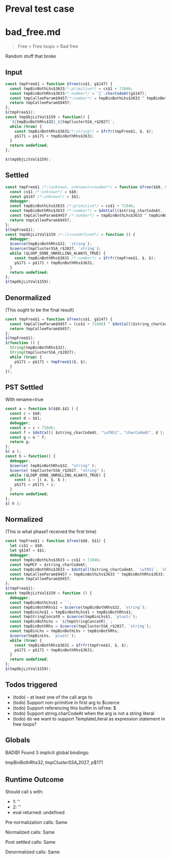 # Preval test case

# bad_free.md

> Free > Free loops > Bad free

Random stuff that broke

## Input

`````js filename=intro
const tmpFree$1 = function $free(cs$1, g$147) {
  const tmpBinBothLhs$3633/*:primitive*/ = cs$1 + 71046;
  const tmpBinBothRhs$3633/*:number*/ = ``.charCodeAt(g$147);
  const tmpCalleeParam$9457/*:number*/ = tmpBinBothLhs$3633 ^ tmpBinBothRhs$3633;
  return tmpCalleeParam$9457;
};
$(tmpFree$1);
const tmpObjLitVal$159 = function() {
  `${tmpBinBothRhs$32}_${tmpClusterSSA_r$2027}`;
  while (true) {
    const tmpBinBothRhs$3631/*:string*/ = $frfr(tmpFree$1, $, $);
    p$171 = p$171 + tmpBinBothRhs$3631;
  }
  return undefined;
};

$(tmpObjLitVal$159);
`````


## Settled


`````js filename=intro
const tmpFree$1 /*:(unknown, unknown)=>number*/ = function $free($$0, $$1) {
  const cs$1 /*:unknown*/ = $$0;
  const g$147 /*:unknown*/ = $$1;
  debugger;
  const tmpBinBothLhs$3633 /*:primitive*/ = cs$1 + 71046;
  const tmpBinBothRhs$3633 /*:number*/ = $dotCall($string_charCodeAt, `\uf051`, `charCodeAt`, g$147);
  const tmpCalleeParam$9457 /*:number*/ = tmpBinBothLhs$3633 ^ tmpBinBothRhs$3633;
  return tmpCalleeParam$9457;
};
$(tmpFree$1);
const tmpObjLitVal$159 /*:()=>undefined*/ = function () {
  debugger;
  $coerce(tmpBinBothRhs$32, `string`);
  $coerce(tmpClusterSSA_r$2027, `string`);
  while ($LOOP_DONE_UNROLLING_ALWAYS_TRUE) {
    const tmpBinBothRhs$3631 /*:number*/ = $frfr(tmpFree$1, $, $);
    p$171 = p$171 + tmpBinBothRhs$3631;
  }
  return undefined;
};
$(tmpObjLitVal$159);
`````


## Denormalized
(This ought to be the final result)

`````js filename=intro
const tmpFree$1 = function $free(cs$1, g$147) {
  const tmpCalleeParam$9457 = (cs$1 + 71046) ^ $dotCall($string_charCodeAt, `\uf051`, `charCodeAt`, g$147);
  return tmpCalleeParam$9457;
};
$(tmpFree$1);
$(function () {
  String(tmpBinBothRhs$32);
  String(tmpClusterSSA_r$2027);
  while (true) {
    p$171 = p$171 + tmpFree$1($, $);
  }
});
`````


## PST Settled
With rename=true

`````js filename=intro
const a = function b($$0,$$1 ) {
  const c = $$0;
  const d = $$1;
  debugger;
  const e = c + 71046;
  const f = $dotCall( $string_charCodeAt, "\uf051", "charCodeAt", d );
  const g = e ^ f;
  return g;
};
$( a );
const h = function() {
  debugger;
  $coerce( tmpBinBothRhs$32, "string" );
  $coerce( tmpClusterSSA_r$2027, "string" );
  while ($LOOP_DONE_UNROLLING_ALWAYS_TRUE) {
    const i = j( a, $, $ );
    p$171 = p$171 + i;
  }
  return undefined;
};
$( h );
`````


## Normalized
(This is what phase1 received the first time)

`````js filename=intro
const tmpFree$1 = function $free($$0, $$1) {
  let cs$1 = $$0;
  let g$147 = $$1;
  debugger;
  const tmpBinBothLhs$3633 = cs$1 + 71046;
  const tmpMCF = $string_charCodeAt;
  const tmpBinBothRhs$3633 = $dotCall($string_charCodeAt, `\uf051`, `charCodeAt`, g$147);
  const tmpCalleeParam$9457 = tmpBinBothLhs$3633 ^ tmpBinBothRhs$3633;
  return tmpCalleeParam$9457;
};
$(tmpFree$1);
const tmpObjLitVal$159 = function () {
  debugger;
  const tmpBinBothLhs$1 = ``;
  const tmpBinBothRhs$1 = $coerce(tmpBinBothRhs$32, `string`);
  const tmpBinLhs$1 = tmpBinBothLhs$1 + tmpBinBothRhs$1;
  const tmpStringConcatR = $coerce(tmpBinLhs$1, `plustr`);
  const tmpBinBothLhs = `${tmpStringConcatR}_`;
  const tmpBinBothRhs = $coerce(tmpClusterSSA_r$2027, `string`);
  const tmpBinLhs = tmpBinBothLhs + tmpBinBothRhs;
  $coerce(tmpBinLhs, `plustr`);
  while (true) {
    const tmpBinBothRhs$3631 = $frfr(tmpFree$1, $, $);
    p$171 = p$171 + tmpBinBothRhs$3631;
  }
  return undefined;
};
$(tmpObjLitVal$159);
`````


## Todos triggered


- (todo) - at least one of the call args to
- (todo) Support non-primitive in first arg to $coerce
- (todo) Support referencing this builtin in isFree: $
- (todo) Support string.charCodeAt when the arg is not a string literal
- (todo) do we want to support TemplateLiteral as expression statement in free loops?


## Globals


BAD@! Found 3 implicit global bindings:

tmpBinBothRhs$32, tmpClusterSSA_r$2027, p$171


## Runtime Outcome


Should call `$` with:
 - 1: '<function>'
 - 2: '<function>'
 - eval returned: undefined

Pre normalization calls: Same

Normalized calls: Same

Post settled calls: Same

Denormalized calls: Same
